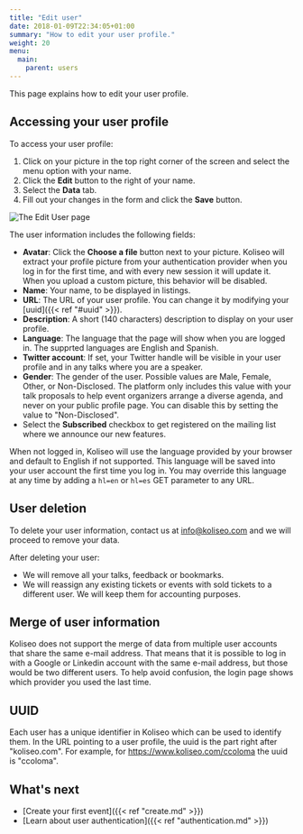 ```yaml
---
title: "Edit user"
date: 2018-01-09T22:34:05+01:00
summary: "How to edit your user profile."
weight: 20
menu:
  main:
    parent: users
---
```


This page explains how to edit your user profile.

## Accessing your user profile

To access your user profile:

1. Click on your picture in the top right corner of the screen and select the menu option with your name.
2. Click the **Edit** button to the right of your name.
3. Select the **Data** tab. 
4. Fill out your changes in the form and click the **Save** button.

![The Edit User page](/img/screenshots/users/user-edit.jpg)

The user information includes the following fields:

* **Avatar**: Click the **Choose a file** button next to your picture. Koliseo will extract your profile picture from your authentication provider when you log in for the first time, and with every new session it will update it. When you upload a custom picture, this behavior will be disabled.
* **Name**: Your name, to be displayed in listings.
* **URL**: The URL of your user profile. You can change it by modifying your [uuid]({{< ref "#uuid" >}}).
* **Description**: A short (140 characters) description to display on your user profile.
* **Language**: The language that the page will show when you are logged in. The supprted languages are English and Spanish.
* **Twitter account**: If set, your Twitter handle will be visible in your user profile and in any talks where you are a speaker.
* **Gender**: The gender of the user. Possible values are Male, Female, Other, or Non-Disclosed. The platform only includes this value with your talk proposals to help event organizers arrange a diverse agenda, and never on your public profile page. You can disable this by setting the value to "Non-Disclosed".
* Select the **Subscribed** checkbox to get registered on the mailing list where we announce our new features.

When not logged in, Koliseo will use the language provided by your browser and default to English if not supported. This language will be saved into your user account the first time you log in. You may override this language at any time by adding a `hl=en` or `hl=es` GET parameter to any URL. 

## User deletion

To delete your user information, contact us at info@koliseo.com and we will proceed to remove your data. 

After deleting your user:

* We will remove all your talks, feedback or bookmarks.
* We will reassign any existing tickets or events with sold tickets to a different user. We will keep them for accounting purposes.

## Merge of user information

Koliseo does not support the merge of data from multiple user accounts that share the same e-mail address. That means that it is possible to log in with a Google or Linkedin account with the same e-mail address, but those would be two different users. To help avoid confusion, the login page shows which provider you used the last time.

## UUID

Each user has a unique identifier in Koliseo which can be used to identify them. In the URL pointing to a user profile, the uuid is the part right after "koliseo.com". For example, for https://www.koliseo.com/ccoloma the uuid is "ccoloma".

## What's next

* [Create your first event]({{< ref "create.md" >}})
* [Learn about user authentication]({{< ref "authentication.md" >}})
